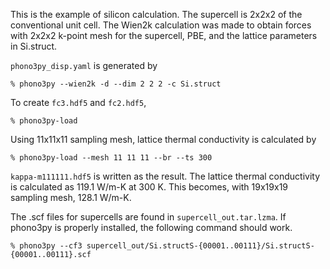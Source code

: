 This is the example of silicon calculation. The supercell is 2x2x2 of the
conventional unit cell. The Wien2k calculation was made to obtain forces with
 2x2x2 k-point mesh for the supercell, PBE, and the lattice parameters in
Si.struct.

`phono3py_disp.yaml` is generated by

```
% phono3py --wien2k -d --dim 2 2 2 -c Si.struct
```

To create `fc3.hdf5` and `fc2.hdf5`,

```
% phono3py-load
```

Using 11x11x11 sampling mesh, lattice thermal conductivity is calculated by

```
% phono3py-load --mesh 11 11 11 --br --ts 300
```

`kappa-m111111.hdf5` is written as the result. The lattice thermal conductivity
is calculated as 119.1 W/m-K at 300 K. This becomes, with 19x19x19 sampling
mesh, 128.1 W/m-K.

The .scf files for supercells are found in `supercell_out.tar.lzma`. If phono3py
is properly installed, the following command should work.

```
% phono3py --cf3 supercell_out/Si.structS-{00001..00111}/Si.structS-{00001..00111}.scf
``` 
